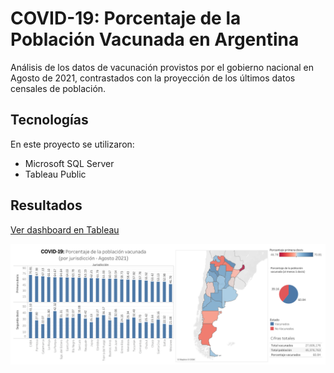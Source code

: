 # COVID-19: Porcentaje de la Población Vacunada en Argentina
Análisis de los datos de vacunación provistos por el gobierno nacional en Agosto de 2021, contrastados con la proyección de los últimos datos censales de población.

## Tecnologías
En este proyecto se utilizaron:
* Microsoft SQL Server
* Tableau Public

## Resultados
[Ver dashboard en Tableau](https://public.tableau.com/views/VacinatedPopulationArgentina/Dashboard1?:language=en-US&:display_count=n&:origin=viz_share_link)

![dashboard_image](https://github.com/ivan-svetlich/data-analysis/blob/main/vacinated_puplation_arg/images/tableau_dashboard_img.png)
